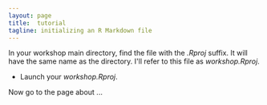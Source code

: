 ```yaml
---
layout: page
title:  tutorial
tagline: initializing an R Markdown file
---
```


In your workshop main directory, find the file with the *.Rproj* suffix. It will have the same name as the directory. I'll refer to this file as  *workshop.Rproj*. 

- Launch your *workshop.Rproj*.  

Now go to the page about ...
